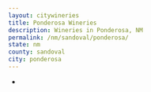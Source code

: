 ```yaml
---
layout: citywineries
title: Ponderosa Wineries
description: Wineries in Ponderosa, NM
permalink: /nm/sandoval/ponderosa/
state: nm
county: sandoval
city: ponderosa
---
```

-
